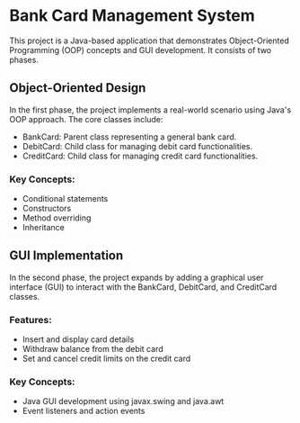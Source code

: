 # Bank Card Management System
This project is a Java-based application that demonstrates Object-Oriented Programming (OOP) concepts and GUI development. It consists of two phases.



## Object-Oriented Design
In the first phase, the project implements a real-world scenario using Java's OOP approach. The core classes include:
- BankCard: Parent class representing a general bank card.
- DebitCard: Child class for managing debit card functionalities.
- CreditCard: Child class for managing credit card functionalities.

### Key Concepts:
- Conditional statements
- Constructors
- Method overriding
- Inheritance


## GUI Implementation
In the second phase, the project expands by adding a graphical user interface (GUI) to interact with the BankCard, DebitCard, and CreditCard classes.

### Features:
- Insert and display card details
- Withdraw balance from the debit card
- Set and cancel credit limits on the credit card

### Key Concepts:
- Java GUI development using javax.swing and java.awt
- Event listeners and action events

